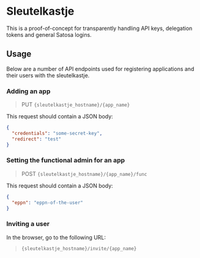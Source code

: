 # Sleutelkastje
This is a proof-of-concept for transparently handling API keys, delegation tokens and general Satosa logins.

## Usage
Below are a number of API endpoints used for registering applications and their users with the
sleutelkastje.

### Adding an app

> PUT `{sleutelkastje_hostname}/{app_name}`

This request should contain a JSON body:

```json
{
  "credentials": "some-secret-key",
  "redirect": "test"
}
```

### Setting the functional admin for an app

> POST `{sleutelkastje_hostname}/{app_name}/func`

This request should contain a JSON body:
```json
{
  "eppn": "eppn-of-the-user"
}
```

### Inviting a user

In the browser, go to the following URL:

> `{sleutelkastje_hostname}/invite/{app_name}`
